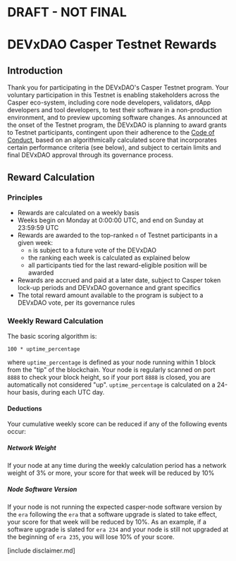 # DRAFT - NOT FINAL

# DEVxDAO Casper Testnet Rewards

## Introduction

Thank you for participating in the DEVxDAO's Casper Testnet program. Your voluntary participation in this Testnet is enabling 
stakeholders across the Casper eco-system, including core node developers, validators, dApp developers and tool developers,
to test their software in a non-production environment, and to preview upcoming software changes. 
As announced at the onset of the Testnet program, the DEVxDAO is planning to award grants to Testnet participants, contingent
upon their adherence to the [Code of Conduct](testnet.md), based on an algorithmically calculated score that incorporates
certain performance criteria (see below), and subject to certain limits and final DEVxDAO approval through its governance process.

## Reward Calculation

### Principles

* Rewards are calculated on a weekly basis
* Weeks begin on Monday at 0:00:00 UTC, and end on Sunday at 23:59:59 UTC
* Rewards are awarded to the top-ranked `n` of Testnet participants in a given week:
    * `n` is subject to a future vote of the DEVxDAO
    * the ranking each week is calculated as explained below 
    * all participants tied for the last reward-eligible position will be awarded
* Rewards are accrued and paid at a later date, subject to Casper token lock-up periods and DEVxDAO governance and grant specifics
* The total reward amount available to the program is subject to a DEVxDAO vote, per its governance rules

### Weekly Reward Calculation

The basic scoring algorithm is:

```shell
100 * uptime_percentage
```
where `uptime_percentage` is defined as your node running within 1 block from the "tip" of the blockchain. Your node is regularly scanned
on port `8888` to check your block height, so if your port `8888` is closed, you are automatically not considered "up". `uptime_percentage`
is calculated on a 24-hour basis, during each UTC day. 

#### Deductions

Your cumulative weekly score can be reduced if any of the following events occur:

##### Network Weight

If your node at any time during the weekly calculation period has a network weight of 3% or more, your score for that 
week will be reduced by 10%

##### Node Software Version

If your node is not running the expected casper-node software version by the `era` following the `era` that a software
upgrade is slated to take effect, your score for that week will be reduced by 10%. As an example, if a software upgrade is
slated for `era 234` and your node is still not upgraded at the beginning of `era 235`, you will lose 10% of your score.

[include disclaimer.md]
